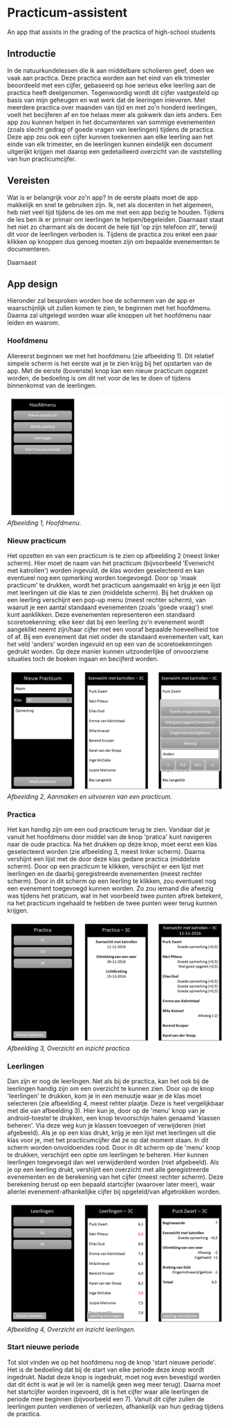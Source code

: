 # Practicum-assistent
An app that assists in the grading of the practica of high-school students

## Introductie
In de natuurkundelessen die ik aan middelbare scholieren geef, doen we vaak aan practica. Deze practica worden aan het eind van elk trimester beoordeeld met een cijfer, gebaseerd op hoe serieus elke leerling aan de practica heeft deelgenomen. Tegenwoordig wordt dit cijfer vastgesteld op basis van mijn geheugen en wat werk dat de leeringen inleveren. Met meerdere practica over maanden van tijd en met zo'n honderd leerlingen, voelt het becijferen af en toe helaas meer als gokwerk dan iets anders. Een app zou kunnen helpen in het documenteren van sommige evenementen (zoals slecht gedrag of goede vragen van leerlingen) tijdens de practica. Deze app zou ook een cijfer kunnen toekennen aan elke leerling aan het einde van elk trimester, en de leerlingen kunnen eindelijk een document uitgerijkt krijgen met daarop een gedetailleerd overzicht van de vaststelling van hun practicumcijfer.

## Vereisten
Wat is er belangrijk voor zo'n app? In de eerste plaats moet de app makkelijk en snel te gebruiken zijn. Ik, net als docenten in het algemeen, heb niet veel tijd tijdens de les om me met een app bezig te houden. Tijdens de les ben ik er primair om leerlingen te helpen/begeleiden. Daarnaast staat het niet zo charmant als de docent de hele tijd 'op zijn telefoon zit', terwijl dit voor de leerlingen verboden is. Tijdens de practica zou enkel een paar klikken op knoppen dus genoeg moeten zijn om bepaalde evenementen te documenteren.

Daarnaast 

## App design
Hieronder zal besproken worden hoe de schermem van de app er waarschijnlijk uit zullen komen te zien, te beginnen met het hoofdmenu. Daarna zal uitgelegd worden waar alle knoppen uit het hoofdmenu naar leiden en waarom.

### Hoofdmenu
Allereerst beginnen we met het hoofdmenu (zie afbeelding 1). Dit relatief simpele scherm is het eerste wat je te zien krijg bij het opstarten van de app. Met de eerste (bovenste) knop kan een nieuw practicum opgezet worden, de bedoeling is om dit net voor de les te doen of tijdens binnenkomst van de leerlingen. 


![Afbeelding 1](https://github.com/J0rrr/Practicum-assistent/blob/master/Slide1%20nieuw.PNG)
*Afbeelding 1, Hoofdmenu.*


### Nieuw practicum
Het opzetten en van een practicum is te zien op afbeelding 2 (meest linker scherm). Hier moet de naam van het practicum (bijvoorbeeld 'Evenwicht met katrollen') worden ingevuld, de klas worden geselecteerd en kan eventueel nog een opmerking worden toegevoegd. Door op 'maak practicum' te drukken, wordt het practicum aangemaakt en krijg je een lijst met leerlingen uit die klas te zien (middelste scherm). Bij het drukken op een leerling verschijnt een pop-up menu (meest rechter scherm), van waaruit je een aantal standaard evenementen (zoals 'goede vraag') snel kunt aanklikken. Deze evenementen representeren een standaard scoretoekenning; elke keer dat bij een leerling zo'n evenement wordt aangeklikt neemt zijn/haar cijfer met een vooraf bepaalde hoeveelheid toe of af. Bij een evenement dat niet onder de standaard evenementen valt, kan het veld 'anders' worden ingevuld en op een van de scoretoekenningen gedrukt worden. Op deze manier kunnen uitzonderlijke of onvoorziene situaties toch de boeken ingaan en becijferd worden.

![Afbeeling 2](https://github.com/J0rrr/Practicum-assistent/blob/master/Slide2.PNG)
*Afbeelding 2, Aanmaken en uitvoeren van een practicum.*


### Practica
Het kan handig zijn om een oud practicum terug te zien. Vandaar dat je vanuit het hoofdmenu door middel van de knop 'pratica' kunt navigeren naar de oude practica. Na het drukken op deze knop, moet eerst een klas geselecteerd worden (zie afbeelding 3, meest linker scherm). Daarna vershijnt een lijst met de door deze klas gedane practica (middelste scherm). Door op een practicum te klikken, verschijnt er een lijst met leerlingen en de daarbij geregistreerde evenementen (meest rechter scherm). Door in dit scherm op een leerling te klikken, zou eventueel nog een evenement toegevoegd kunnen worden. Zo zou iemand die afwezig was tijdens het praticum, wat in het voorbeeld twee punten aftrek betekent, na het practicum ingehaald te hebben de twee punten weer terug kunnen krijgen.

![Afbeeling 3](https://github.com/J0rrr/Practicum-assistent/blob/master/Slide3.PNG)
*Afbeelding 3, Overzicht en inzicht practica.*


### Leerlingen
Dan zijn er nog de leerlingen. Net als bij de practica, kan het ook bij de leerlingen handig zijn om een overzicht te kunnen zien. Door op de knop 'leerlingen' te drukken, kom je in een menuutje waar je de klas moet selecteren (zie afbeelding 4, meest rehter plaatje. Deze is heel vergelijkbaar met die van afbeelding 3). Hier kun je, door op de 'menu' knop van je android-toestel te drukken, een knop tevoorschijn halen genaamd 'klassen beheren'. Via deze weg kun je klassen toevoegen of verwijderen (niet afgebeeld). Als je op een klas drukt, krijg je een lijst met leerlingen uit die klas voor je, met het practicumcijfer dat ze op dat moment staan. In dit scherm worden onvoldoendes rood. Door in dit scherm op de 'menu' knop te drukken, verschijnt een optie om leerlingen te beheren. Hier kunnen leerlingen toegevoegd dan wel verwijderderd worden (niet afgebeeld). Als je op een leerling drukt, vershijnt een overzicht met alle geregistreerde evenementen en de berekening van het cijfer (meest rechter scherm). Deze berekening berust op een bepaald startcijfer (waarover later meer), waar allerlei evenement-afhankelijke cijfer bij opgeteld/van afgetrokken worden. 

![Afbeeling 4](https://github.com/J0rrr/Practicum-assistent/blob/master/Slide4.PNG)
*Afbeelding 4, Overzicht en inzicht leerlingen.*


### Start nieuwe periode
Tot slot vinden we op het hoofdmenu nog de knop 'start nieuwe periode'. Het is de bedoeling dat bij de start van elke periode deze knop wordt ingedrukt. Nadat deze knop is ingedrukt, moet nog even bevestigd worden dat dit écht is wat je wil (er is namelijk geen weg meer terug). Daarna moet het startcijfer worden ingevoerd, dit is het cijfer waar alle leerlingen de periode mee beginnen (bijvoorbeeld een 7). Vanuit dit cijfer zullen de leerlingen punten verdienen of verliezen, afhankelijk van hun gedrag tijdens de practica. 
